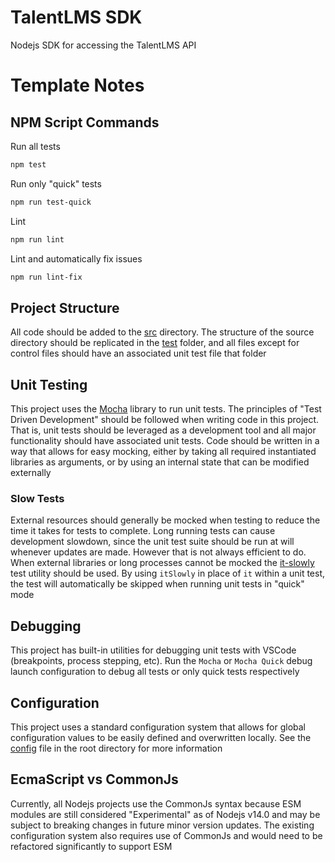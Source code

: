 # TalentLMS SDK
Nodejs SDK for accessing the TalentLMS API

# Template Notes
## NPM Script Commands
Run all tests
```sh
npm test
```

Run only "quick" tests
```sh
npm run test-quick
```

Lint
```sh
npm run lint
```

Lint and automatically fix issues
```sh
npm run lint-fix
```

## Project Structure
All code should be added to the [src](./src) directory. The structure of the source directory should be replicated in the [test](./test) folder, and all files except for control files should have an associated unit test file that folder

## Unit Testing
This project uses the [Mocha](https://mochajs.org/) library to run unit tests. The principles of "Test Driven Development" should be followed when writing code in this project. That is, unit tests should be leveraged as a development tool and all major functionality should have associated unit tests. Code should be written in a way that allows for easy mocking, either by taking all required instantiated libraries as arguments, or by using an internal state that can be modified externally

### Slow Tests
External resources should generally be mocked when testing to reduce the time it takes for tests to complete. Long running tests can cause development slowdown, since the unit test suite should be run at will whenever updates are made. However that is not always efficient to do. When external libraries or long processes cannot be mocked the [it-slowly](./test/test-utils/it-slowly.js) test utility should be used. By using `itSlowly` in place of `it` within a unit test, the test will automatically be skipped when running unit tests in "quick" mode

## Debugging
This project has built-in utilities for debugging unit tests with VSCode (breakpoints, process stepping, etc). Run the `Mocha` or `Mocha Quick` debug launch configuration to debug all tests or only quick tests respectively

## Configuration
This project uses a standard configuration system that allows for global configuration values to be easily defined and overwritten locally. See the [config](./config.js) file in the root directory for more information

## EcmaScript vs CommonJs
Currently, all Nodejs projects use the CommonJs syntax because ESM modules are still considered "Experimental" as of Nodejs v14.0 and may be subject to breaking changes in future minor version updates. The existing configuration system also requires use of CommonJs and would need to be refactored significantly to support ESM

